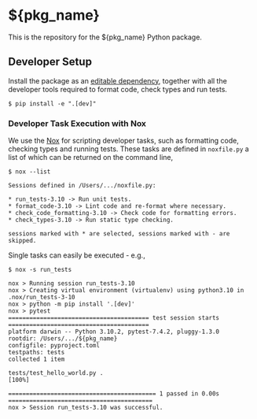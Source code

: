 # ${pkg_name}

This is the repository for the ${pkg_name} Python package.

## Developer Setup

Install the package as an [editable dependency](https://setuptools.pypa.io/en/latest/userguide/development_mode.html), together with all the developer tools required to format code, check types and run tests.

```text
$ pip install -e ".[dev]"
```

### Developer Task Execution with Nox

We use the [Nox](https://nox.thea.codes/en/stable/) for scripting developer tasks, such as formatting code, checking types and running tests. These tasks are defined in `noxfile.py` a list of which can be returned on the command line,

```test
$ nox --list

Sessions defined in /Users/.../noxfile.py:

* run_tests-3.10 -> Run unit tests.
* format_code-3.10 -> Lint code and re-format where necessary.
* check_code_formatting-3.10 -> Check code for formatting errors.
* check_types-3.10 -> Run static type checking.

sessions marked with * are selected, sessions marked with - are skipped.
```

Single tasks can easily be executed - e.g.,

```test
$ nox -s run_tests

nox > Running session run_tests-3.10
nox > Creating virtual environment (virtualenv) using python3.10 in .nox/run_tests-3-10
nox > python -m pip install '.[dev]'
nox > pytest 
======================================== test session starts ========================================
platform darwin -- Python 3.10.2, pytest-7.4.2, pluggy-1.3.0
rootdir: /Users/.../${pkg_name}
configfile: pyproject.toml
testpaths: tests
collected 1 item                                                                                                                                                         

tests/test_hello_world.py .                                                                                                                                        [100%]

========================================== 1 passed in 0.00s =========================================
nox > Session run_tests-3.10 was successful.
```
